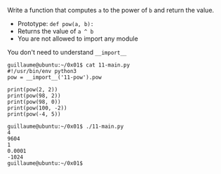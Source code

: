 Write a function that computes ```a``` to the power of ```b``` and return the value.
- Prototype: ```def pow(a, b):```
- Returns the value of ```a ^ b```
- You are not allowed to import any module

You don't need to understand ```__import__```
```
guillaume@ubuntu:~/0x01$ cat 11-main.py
#!/usr/bin/env python3
pow = __import__('11-pow').pow

print(pow(2, 2))
print(pow(98, 2))
print(pow(98, 0))
print(pow(100, -2))
print(pow(-4, 5))

guillaume@ubuntu:~/0x01$ ./11-main.py
4
9604
1
0.0001
-1024
guillaume@ubuntu:~/0x01$
```
